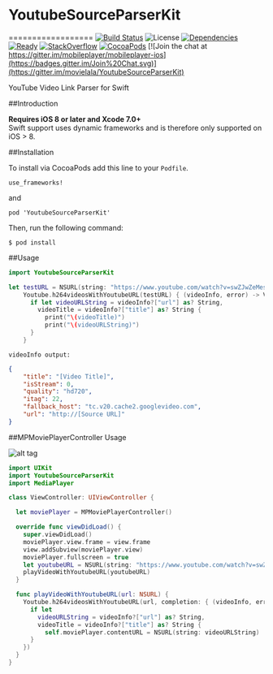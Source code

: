 # YoutubeSourceParserKit 

==================
[![Build Status](https://img.shields.io/travis/movielala/YoutubeSourceParserKit/master.svg)](https://travis-ci.org/movielala/YoutubeSourceParserKit)
![License](https://img.shields.io/badge/license-MIT-blue.svg)
[![Dependencies](https://img.shields.io/badge/dependencies-none-brightgreen.svg)](https://github.com/mobileplayer/mobileplayer-ios)
[![Ready](https://badge.waffle.io/movielala/YoutubeSourceParserKit.png?label=Ready&title=Ready)](https://waffle.io/movielala/YoutubeSourceParserKit)
[![StackOverflow](https://img.shields.io/badge/StackOverflow-Ask%20a%20question!-blue.svg)](http://stackoverflow.com/questions/ask?tags=YoutubeSourceParserKit+ios+swift)
[![CocoaPods](https://img.shields.io/cocoapods/v/YoutubeSourceParserKit.svg)](https://img.shields.io/cocoapods/v/YoutubeSourceParserKit.svg)
[![Join the chat at https://gitter.im/mobileplayer/mobileplayer-ios](https://badges.gitter.im/Join%20Chat.svg)](https://gitter.im/movielala/YoutubeSourceParserKit)


YouTube Video Link Parser for Swift

##Introduction

__Requires iOS 8 or later and Xcode 7.0+__<br/>
Swift support uses dynamic frameworks and is therefore only supported on iOS > 8.

##Installation

To install via CocoaPods add this line to your `Podfile`.
```
use_frameworks!
```
and
```
pod 'YoutubeSourceParserKit'
```

Then, run the following command:

```$ pod install```

##Usage

```swift
import YoutubeSourceParserKit
```

```swift
let testURL = NSURL(string: "https://www.youtube.com/watch?v=swZJwZeMesk")!
    Youtube.h264videosWithYoutubeURL(testURL) { (videoInfo, error) -> Void in
      if let videoURLString = videoInfo?["url"] as? String,
        videoTitle = videoInfo?["title"] as? String {
          print("\(videoTitle)")
          print("\(videoURLString)")
      }
    }
```

```
videoInfo output:
```
```json
{
    "title": "[Video Title]",
    "isStream": 0,
    "quality": "hd720",
    "itag": 22,
    "fallback_host": "tc.v20.cache2.googlevideo.com",
    "url": "http://[Source URL]"
}
```

##MPMoviePlayerController Usage

![alt tag](http://s10.postimg.org/5j1mristl/i_OS_Simulator_Screen_Shot_Jul_12_2015_14_33_02.png)

```swift
import UIKit
import YoutubeSourceParserKit
import MediaPlayer

class ViewController: UIViewController {

  let moviePlayer = MPMoviePlayerController()

  override func viewDidLoad() {
    super.viewDidLoad()
    moviePlayer.view.frame = view.frame
    view.addSubview(moviePlayer.view)
    moviePlayer.fullscreen = true
    let youtubeURL = NSURL(string: "https://www.youtube.com/watch?v=swZJwZeMesk")!
    playVideoWithYoutubeURL(youtubeURL)
  }

  func playVideoWithYoutubeURL(url: NSURL) {
    Youtube.h264videosWithYoutubeURL(url, completion: { (videoInfo, error) -> Void in
      if let
        videoURLString = videoInfo?["url"] as? String,
        videoTitle = videoInfo?["title"] as? String {
          self.moviePlayer.contentURL = NSURL(string: videoURLString)
      }
    })
  }
}
```
